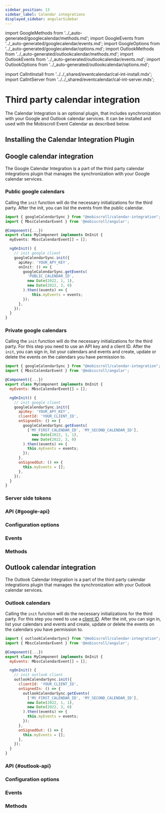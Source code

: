 ```yaml
---
sidebar_position: 13
sidebar_label: Calendar integrations
displayed_sidebar: angularSidebar
---
```


import GoogleMethods from '../_auto-generated/googlecalendar/methods.md';
import GoogleEvents from '../_auto-generated/googlecalendar/events.md';
import GoogleOptions from '../_auto-generated/googlecalendar/options.md';
import OutlookMethods from '../_auto-generated/outlookcalendar/methods.md';
import OutlookEvents from '../_auto-generated/outlookcalendar/events.md';
import OutlookOptions from '../_auto-generated/outlookcalendar/options.md';

import CalIntInstall from '../../_shared/eventcalendar/cal-int-install.mdx';
import CalIntServer from '../../_shared/eventcalendar/cal-int-server.mdx';

# Third party calendar integration

The Calendar Integration is an optional plugin, that includes synchronization with your Google and Outlook calendar services. It can be installed and used with the Mobiscroll Event Calendar as described below.

## Installing the Calendar Integration Plugin

<CalIntInstall />

## Google calendar integration

The Google Calendar Integration is a part of the third party calendar integrations plugin that manages the synchronization with your Google calendar services.

### Public google calendars

Calling the `init` function will do the necessary initializations for the third party. After the init, you can list the events from the public calendar.

```ts
import { googleCalendarSync } from "@mobiscroll/calendar-integration";
import { MbscCalendarEvent } from '@mobiscroll/angular';

@Component({...})
export class MyComponent implements OnInit {
  myEvents: MbscCalendarEvent[] = [];

  ngOnInit() {
    // init google client
    googleCalendarSync.init({
      apiKey: 'YOUR_APY_KEY',
      onInit: () => {
        googleCalendarSync.getEvents(
          'PUBLIC_CALENDAR_ID',
          new Date(2022, 1, 1),
          new Date(2022, 3, 0)
        ).then((events) => {
            this.myEvents = events;
        });
      },
    });
  }
}
```

### Private google calendars

Calling the `init` function will do the necessary initializations for the third party. For this step you need to use an API key and a client ID. After the `init`, you can sign in, list your calendars and events and create, update or delete the events on the calendars you have permission to.

```js
import { googleCalendarSync } from "@mobiscroll/calendar-integration";
import { MbscCalendarEvent } from '@mobiscroll/angular';

@Component({...})
export class MyComponent implements OnInit {
  myEvents: MbscCalendarEvent[] = [];

  ngOnInit() {
    // init google client
    googleCalendarSync.init({
      apiKey: 'YOUR_APY_KEY',
      clientId: 'YOUR_CLIENT_ID',
      onSignedIn: () => {
        googleCalendarSync.getEvents(
          ['MY_FIRST_CALENDAR_ID', 'MY_SECOND_CALENDAR_ID'],
            new Date(2022, 1, 1),
            new Date(2022, 3, 0)
        ).then((events) => {
          this.myEvents = events;
        });
      },
      onSignedOut: () => {
        this.myEvents = [];
      },
    });
  }
}
```

### Server side tokens

<CalIntServer />

### API {#google-api}

<div className="option-list font-size-smaller">

  <h3 id="google-options" className="api-heading">Configuration options</h3>
  <GoogleOptions />

  <h3 id="google-events" className="api-heading">Events</h3>
  <GoogleEvents />

  <h3 id="google-methods" className="api-heading">Methods</h3>
  <GoogleMethods />

</div>

## Outlook calendar integration

The Outlook Calendar Integration is a part of the third party calendar integrations plugin that manages the synchronization with your Outlook calendar services.

### Outlook calendars

Calling the `init` function will do the necessary initializations for the third party. For this step you need to use a [client ID](https://docs.microsoft.com/en-us/graph/auth-v2-user). After the init, you can sign in, list your calendars and events and create, update or delete the events on the calendars you have permission to.

```js
import { outlookCalendarSync} from "@mobiscroll/calendar-integration";
import { MbscCalendarEvent } from '@mobiscroll/angular';

@Component({...})
export class MyComponent implements OnInit {
  myEvents: MbscCalendarEvent[] = [];

  ngOnInit() {
    // init outlook client
    outlookCalendarSync.init({
      clientId: 'YOUR_CLIENT_ID',
      onSignedIn: () => {
        outlookCalendarSync.getEvents(
          ['MY_FIRST_CALENDAR_ID', 'MY_SECOND_CALENDAR_ID'],
          new Date(2022, 1, 1),
          new Date(2022, 3, 0)
        ).then((events) => {
          this.myEvents = events;
        });
      },
      onSignedOut: () => {
        this.myEvents = [];
      },
    });
  }
}
```

### API {#outlook-api}

<div className="option-list">

  <h3 id="outlook-options" className="api-heading">Configuration options</h3>
  <OutlookOptions />

  <h3 id="outlook-events" className="api-heading">Events</h3>
  <OutlookEvents />

  <h3 id="outlook-methods" className="api-heading">Methods</h3>
  <OutlookMethods />

</div>